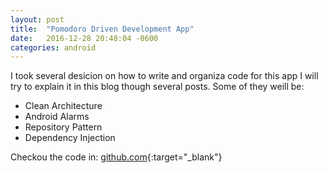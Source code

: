 ```yaml
---
layout: post
title:  "Pomodoro Driven Development App"
date:   2016-12-28 20:48:04 -0600
categories: android
---
```


I took several desicion on how to write and organiza code for this app I will try to explain it in this blog though several posts. Some of they weill be:

- Clean Architecture
- Android Alarms
- Repository Pattern
- Dependency Injection

Checkou the code in: [github.com](https://github.com/GianpaMX/android-pdd){:target="_blank"}
